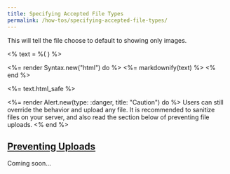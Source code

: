 ```yaml
---
title: Specifying Accepted File Types
permalink: /how-tos/specifying-accepted-file-types/
---
```


This will tell the file choose to default to showing only images.

<% text = %(
  <rhino-editor accept="image/*"></rhino-editor>
) %>

<%= render Syntax.new("html") do %>
<%= markdownify(text) %>
<% end %>

<%= text.html_safe %>

<%= render Alert.new(type: :danger, title: "Caution") do %>
  Users can still override the behavior and upload any file. It is recommended to
  sanitize files on your server, and also read the section below of preventing
  file uploads.
<% end %>


<h2 id="preventing-uploads">
  <a href="#preventing-uploads">
    Preventing Uploads
  </a>
</h2>

Coming soon...

